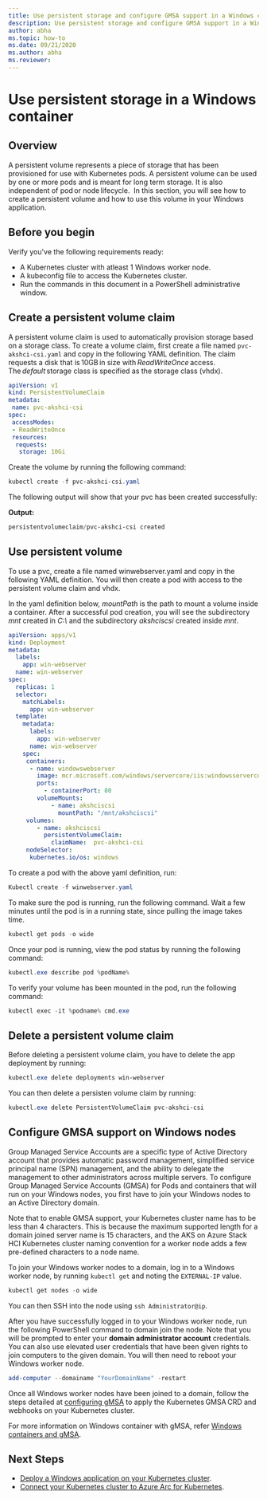 ```yaml
---
title: Use persistent storage and configure GMSA support in a Windows container
description: Use persistent storage and configure GMSA support in a Windows container
author: abha
ms.topic: how-to
ms.date: 09/21/2020
ms.author: abha
ms.reviewer: 
---
```


# Use persistent storage in a Windows container

## Overview

A persistent volume represents a piece of storage that has been provisioned for use with Kubernetes pods. A persistent volume can be used by one or more pods and is meant for long term storage. It is also independent of pod or node lifecycle.  In this section, you will see how to create a persistent volume and how to use this volume in your Windows application.

## Before you begin

Verify you've the following requirements ready:

* A Kubernetes cluster with atleast 1 Windows worker node.
* A kubeconfig file to access the Kubernetes cluster.
* Run the commands in this document in a PowerShell administrative window.

## Create a persistent volume claim

A persistent volume claim is used to automatically provision storage based on a storage class. To create a volume claim, first create a file named `pvc-akshci-csi.yaml` and copy in the following YAML definition. The claim requests a disk that is 10GB in size with *ReadWriteOnce* access. The *default* storage class is specified as the storage class (vhdx).  

```yaml
apiVersion: v1
kind: PersistentVolumeClaim
metadata:
 name: pvc-akshci-csi
spec:
 accessModes:
 - ReadWriteOnce
 resources:
  requests:
   storage: 10Gi
```
Create the volume by running the following command: 

```PowerShell
kubectl create -f pvc-akshci-csi.yaml 
```
The following output will show that your pvc has been created successfully:

**Output:**
```PowerShell
persistentvolumeclaim/pvc-akshci-csi created
```

## Use persistent volume

To use a pvc, create a file named winwebserver.yaml and copy in the following YAML definition. You will then create a pod with access to the persistent volume claim and vhdx. 

In the yaml definition below, *mountPath* is the path to mount a volume inside a container. After a successful pod creation, you will see the subdirectory *mnt* created in *C:\\* and the subdirectory *akshciscsi* created inside *mnt*.


```yaml
apiVersion: apps/v1 
kind: Deployment 
metadata: 
  labels: 
    app: win-webserver 
  name: win-webserver 
spec: 
  replicas: 1 
  selector: 
    matchLabels: 
      app: win-webserver 
  template: 
    metadata: 
      labels: 
        app: win-webserver 
      name: win-webserver 
    spec: 
     containers: 
      - name: windowswebserver 
        image: mcr.microsoft.com/windows/servercore/iis:windowsservercore-ltsc2019 
        ports:  
          - containerPort: 80    
        volumeMounts: 
            - name: akshciscsi 
              mountPath: "/mnt/akshciscsi" 
     volumes: 
        - name: akshciscsi 
          persistentVolumeClaim: 
            claimName:  pvc-akshci-csi 
     nodeSelector: 
      kubernetes.io/os: windows 
```

To create a pod with the above yaml definition, run:

```PowerShell
Kubectl create -f winwebserver.yaml 
```

To make sure the pod is running, run the following command. Wait a few minutes until the pod is in a running state, since pulling the image takes time.

```PowerShell
kubectl get pods -o wide 
```
Once your pod is running, view  the pod status by running the following command: 

```PowerShell
kubectl.exe describe pod %podName% 
```

To verify your volume has been mounted in the pod, run the following command:

```PowerShell
kubectl exec -it %podname% cmd.exe 
```

## Delete a persistent volume claim

Before deleting a persistent volume claim, you have to delete the app deployment by running:

```PowerShell
kubectl.exe delete deployments win-webserver
```

You can then delete a persisten volume claim by running:

```PowerShell
kubectl.exe delete PersistentVolumeClaim pvc-akshci-csi
```

## Configure GMSA support on Windows nodes

Group Managed Service Accounts are a specific type of Active Directory account that provides automatic password management, simplified service principal name (SPN) management, and the ability to delegate the management to other administrators across multiple servers. To configure Group Managed Service Accounts (GMSA) for Pods and containers that will run on your Windows nodes, you first have to join your Windows nodes to an Active Directory domain.

Note that to enable GMSA support, your Kubernetes cluster name has to be less than 4 characters. This is because the maximum supported length for a domain joined server name is 15 characters, and the AKS on Azure Stack HCI Kubernetes cluster naming convention for a worker node adds a few pre-defined characters to a node name.

To join your Windows worker nodes to a domain, log in to a Windows worker node, by running `kubectl get` and noting the `EXTERNAL-IP` value.

```PowerShell
kubectl get nodes -o wide
``` 

You can then SSH into the node using `ssh Administrator@ip`. 

After you have successfully logged in to your Windows worker node, run the following PowerShell command to domain join the node. 
Note that you will be prompted to enter your **domain administrator account** credentials. You can also use elevated user credentials that have been given rights to join computers to the given domain. You will then need to reboot your Windows worker node.

```PowerShell
add-computer --domainame "YourDomainName" -restart
```

Once all Windows worker nodes have been joined to a domain, follow the steps detailed at [configuring gMSA](https://kubernetes.io/docs/tasks/configure-pod-container/configure-gmsa) to apply the Kubernetes GMSA CRD and webhooks on your Kubernetes cluster.

For more information on Windows container with gMSA, refer [Windows containers and gMSA](https://docs.microsoft.com/virtualization/windowscontainers/manage-containers/manage-serviceaccounts). 

## Next Steps
- [Deploy a Windows application on your Kubernetes cluster](./deploy-windows-application.md).
- [Connect your Kubernetes cluster to Azure Arc for Kubernetes](./connect-to-arc.md).
